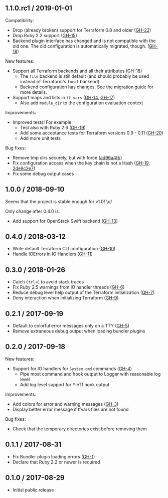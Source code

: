 ## 1.1.0.rc1 / 2019-01-01

Compatibility:

- Drop (already broken) support for Terraform 0.8 and older ([GH-22](https://github.com/Yleisradio/yle_tf/pull/22))
- Drop Ruby 2.2 support ([GH-15](https://github.com/Yleisradio/yle_tf/pull/15))
- Backend plugin interface has changed and is not compatible with the old one. The old configuration is automatically migrated, though. ([GH-18](https://github.com/Yleisradio/yle_tf/pull/18))

New features:

- Support all Terraform backends and all their attributes ([GH-18](https://github.com/Yleisradio/yle_tf/pull/18))
    * The `file` backend is still default (and should probably be used instead of Terraform's `local` backend).
    * Backend configuration has changes. See [the migration guide](https://github.com/Yleisradio/yle_tf/wiki/Migrating-Configuration) for more details.
- Support maps and lists in `tf_vars` ([GH-14](https://github.com/Yleisradio/yle_tf/pull/14), [GH-17](https://github.com/Yleisradio/yle_tf/pull/17))
    * Also add `module_dir` to the configuration evaluation context

Improvements:

- Improved tests! For example:
    * Test also with Ruby 2.6 ([GH-19](https://github.com/Yleisradio/yle_tf/pull/19))
    * Add some acceptance tests for Terraform versions 0.9 - 0.11 ([GH-20](https://github.com/Yleisradio/yle_tf/pull/20))
    * Add more unit tests

Bug fixes:

- Remove tmp dirs securely, but with force ([ad96a4fb](https://github.com/Yleisradio/yle_tf/commit/ad96a4fb))
- Fix configuration access when the key chain is not a Hash ([GH-19](https://github.com/Yleisradio/yle_tf/pull/19), [2de9c2e7](https://github.com/Yleisradio/yle_tf/commit/2de9c2e7))
- Fix some debug output cases

## 1.0.0  / 2018-09-10

Seems that the project is stable enough for v1.0! \o/

Only change after 0.4.0 is:

- Add support for OpenStack Swift backend ([GH-13](https://github.com/Yleisradio/yle_tf/pull/13))

## 0.4.0  / 2018-03-12

- Write default Terraform CLI configuration ([GH-10](https://github.com/Yleisradio/yle_tf/pull/10))
- Handle IOErrors in IO Handlers ([GH-11](https://github.com/Yleisradio/yle_tf/pull/11))

## 0.3.0  / 2018-01-26

- Catch `Ctrl+C` to avoid stack traces
- Fix Ruby 2.5 warnings from IO handler threads ([GH-6](https://github.com/Yleisradio/yle_tf/pull/6))
- Reduce debug level help output of the Terraform initialization ([GH-7](https://github.com/Yleisradio/yle_tf/pull/7))
- Deny interaction when initializing Terraform ([GH-9](https://github.com/Yleisradio/yle_tf/pull/9))

## 0.2.1  / 2017-09-19

- Default to colorful error messages only on a TTY ([GH-5](https://github.com/Yleisradio/yle_tf/pull/5))
- Remove extraneous debug output when loading bundler plugins

## 0.2.0 / 2017-09-18

New features:

- Support for IO handlers for `System.cmd` commands ([GH-4](https://github.com/Yleisradio/yle_tf/pull/4))
    * Pipe most command and hook output to Logger with reasonable log level
    * Add log level support for YleTf hook output

Improvements:

- Add colors for error and warning messages ([GH-3](https://github.com/Yleisradio/yle_tf/pull/3))
- Display better error message if tfvars files are not found

Bug fixes:

- Check that the temporary directories exist before removing them

## 0.1.1 / 2017-08-31

- Fix Bundler plugin loading errors ([GH-1](https://github.com/Yleisradio/yle_tf/pull/1))
- Declare that Ruby 2.2 or newer is required

## 0.1.0 / 2017-08-29

- Initial public release
